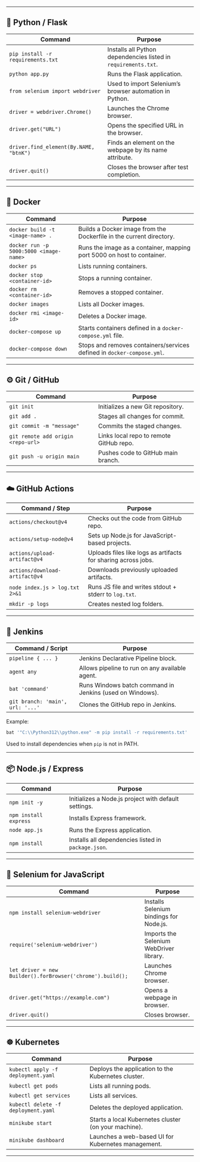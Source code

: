 
---

## 🐍 **Python / Flask**

| Command                                | Purpose                                                        |
| -------------------------------------- | -------------------------------------------------------------- |
| `pip install -r requirements.txt`      | Installs all Python dependencies listed in `requirements.txt`. |
| `python app.py`                        | Runs the Flask application.                                    |
| `from selenium import webdriver`       | Used to import Selenium’s browser automation in Python.        |
| `driver = webdriver.Chrome()`          | Launches the Chrome browser.                                   |
| `driver.get("URL")`                    | Opens the specified URL in the browser.                        |
| `driver.find_element(By.NAME, "btnK")` | Finds an element on the webpage by its name attribute.         |
| `driver.quit()`                        | Closes the browser after test completion.                      |

---

## 🐳 **Docker**

| Command                                | Purpose                                                                |
| -------------------------------------- | ---------------------------------------------------------------------- |
| `docker build -t <image-name> .`       | Builds a Docker image from the Dockerfile in the current directory.    |
| `docker run -p 5000:5000 <image-name>` | Runs the image as a container, mapping port 5000 on host to container. |
| `docker ps`                            | Lists running containers.                                              |
| `docker stop <container-id>`           | Stops a running container.                                             |
| `docker rm <container-id>`             | Removes a stopped container.                                           |
| `docker images`                        | Lists all Docker images.                                               |
| `docker rmi <image-id>`                | Deletes a Docker image.                                                |
| `docker-compose up`                    | Starts containers defined in a `docker-compose.yml` file.              |
| `docker-compose down`                  | Stops and removes containers/services defined in `docker-compose.yml`. |

---

## ⚙️ **Git / GitHub**

| Command                            | Purpose                                 |
| ---------------------------------- | --------------------------------------- |
| `git init`                         | Initializes a new Git repository.       |
| `git add .`                        | Stages all changes for commit.          |
| `git commit -m "message"`          | Commits the staged changes.             |
| `git remote add origin <repo-url>` | Links local repo to remote GitHub repo. |
| `git push -u origin main`          | Pushes code to GitHub main branch.      |

---

## ☁️ **GitHub Actions**

| Command / Step                 | Purpose                                                       |
| ------------------------------ | ------------------------------------------------------------- |
| `actions/checkout@v4`          | Checks out the code from GitHub repo.                         |
| `actions/setup-node@v4`        | Sets up Node.js for JavaScript-based projects.                |
| `actions/upload-artifact@v4`   | Uploads files like logs as artifacts for sharing across jobs. |
| `actions/download-artifact@v4` | Downloads previously uploaded artifacts.                      |
| `node index.js > log.txt 2>&1` | Runs JS file and writes stdout + stderr to `log.txt`.         |
| `mkdir -p logs`                | Creates nested log folders.                                   |

---

## 🧪 **Jenkins**

| Command / Script                 | Purpose                                                  |
| -------------------------------- | -------------------------------------------------------- |
| `pipeline { ... }`               | Jenkins Declarative Pipeline block.                      |
| `agent any`                      | Allows pipeline to run on any available agent.           |
| `bat 'command'`                  | Runs Windows batch command in Jenkins (used on Windows). |
| `git branch: 'main', url: '...'` | Clones the GitHub repo in Jenkins.                       |

Example:

```groovy
bat '"C:\\Python312\\python.exe" -m pip install -r requirements.txt'
```

Used to install dependencies when `pip` is not in PATH.

---

## 📦 **Node.js / Express**

| Command               | Purpose                                              |
| --------------------- | ---------------------------------------------------- |
| `npm init -y`         | Initializes a Node.js project with default settings. |
| `npm install express` | Installs Express framework.                          |
| `node app.js`         | Runs the Express application.                        |
| `npm install`         | Installs all dependencies listed in `package.json`.  |

---

## 🧪 **Selenium for JavaScript**

| Command                                                    | Purpose                                 |
| ---------------------------------------------------------- | --------------------------------------- |
| `npm install selenium-webdriver`                           | Installs Selenium bindings for Node.js. |
| `require('selenium-webdriver')`                            | Imports the Selenium WebDriver library. |
| `let driver = new Builder().forBrowser('chrome').build();` | Launches Chrome browser.                |
| `driver.get("https://example.com")`                        | Opens a webpage in browser.             |
| `driver.quit()`                                            | Closes browser.                         |

---

## ☸️ **Kubernetes**

| Command                             | Purpose                                              |
| ----------------------------------- | ---------------------------------------------------- |
| `kubectl apply -f deployment.yaml`  | Deploys the application to the Kubernetes cluster.   |
| `kubectl get pods`                  | Lists all running pods.                              |
| `kubectl get services`              | Lists all services.                                  |
| `kubectl delete -f deployment.yaml` | Deletes the deployed application.                    |
| `minikube start`                    | Starts a local Kubernetes cluster (on your machine). |
| `minikube dashboard`                | Launches a web-based UI for Kubernetes management.   |

---
